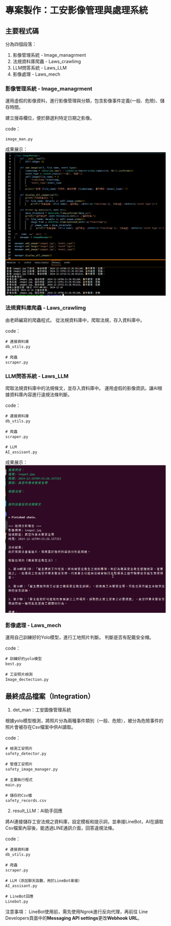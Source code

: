 # 專案製作：工安影像管理與處理系統

## 主要程式碼

分為四個段落：
1. 影像管理系統 - Image_managrment
2. 法規資料庫爬蟲 - Laws_crawlimg
3. LLM問答系統 - Laws_LLM
4. 影像處理 - Laws_mech

### 影像管理系統 - Image_managrment

運用虛假的影像資料，進行影像管理與分類，包含影像事件定義(一般、危險)、儲存時間。

建立搜尋欄位，便於篩選利特定日期之影像。

code：
```bash=
image_man.py
```

成果展示：
![圖片描述](photo/result_Im.png)

### 法規資料庫爬蟲 - Laws_crawlimg

由老師編寫的爬蟲程式。
從法規資料庫中，爬取法規，存入資料庫中。

code：
```bash=
# 連接資料庫
db_utils.py

# 爬蟲
scraper.py
```
### LLM問答系統 - Laws_LLM

爬取法規資料庫中的法規條文，並存入資料庫中。
運用虛假的影像資訊，讓AI根據資料庫內容進行違規法條判斷。

code：
```bash=
# 連接資料庫
db_utils.py

# 爬蟲
scraper.py

# LLM
AI_assisant.py
```

成果展示：
![圖片描述](photo/result_LLM.png)

### 影像處理 - Laws_mech

運用自己訓練好的Yolo模型，進行工地照片判斷。
判斷是否有配戴安全帽。

code：
```bash=
# 訓練好的yolo模型
best.py

# 工安照片檢測
Image_dectection.py
```

## 最終成品檔案（Integration）

1. det_man：工安圖像管理系統

根據yolo模型檢測，將照片分為兩種事件類別（一般、危險），被分為危險事件的照片會被存在Csv檔案中供AI讀取。

code：
```bash=
# 檢測工安照片
safety_detector.py

# 管理工安照片
safety_image_manager.py

# 主要執行程式
main.py

# 儲存的Csv檔
safety_records.csv
```

2. result_LLM：AI助手回應

將AI連接儲存工安法規之資料庫，設定模板和提示詞，並串接LineBot，AI在讀取Csv檔案內容後，能透過LINE通訊介面，回答違規法條。

code：
```bash=
# 連接資料庫
db_utils.py

# 爬蟲
scraper.py

# LLM（添加聊天函數，用於LineBot串接）
AI_assisant.py

# LineBot回應
Linebot.py
```

注意事項：
LineBot使用前，需先使用Ngrok進行反向代理，再前往
Line Developers頁面中的**Messaging API settings**更改**Webhook URL**。